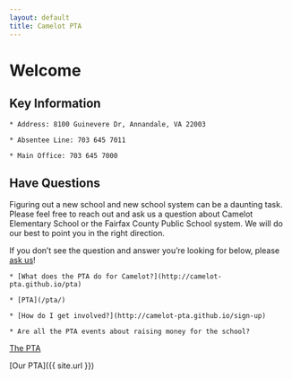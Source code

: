 ```yaml
---
layout: default
title: Camelot PTA
---
```


# Welcome

## Key Information

    * Address: 8100 Guinevere Dr, Annandale, VA 22003

    * Absentee Line: 703 645 7011

    * Main Office: 703 645 7000

## Have Questions

Figuring out a new school and new school system can be a daunting task. Please feel free to reach out and ask us a question about Camelot Elementary School or the Fairfax County Public School system. We will do our best to point you in the right direction.

If you don’t see the question and answer you’re looking for below, please <a href="mailto:webmaster@camelotpta.org?Subject=Website%20Question">ask us</a>!

    * [What does the PTA do for Camelot?](http://camelot-pta.github.io/pta)

    * [PTA](/pta/)

    * [How do I get involved?](http://camelot-pta.github.io/sign-up)

    * Are all the PTA events about raising money for the school?

[The PTA](/pta/)

[Our PTA]({{ site.url }})

